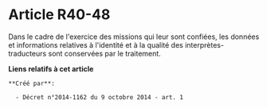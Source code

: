 # Article R40-48

Dans le cadre de l'exercice des missions qui leur sont confiées, les données et informations relatives à l'identité et à la
qualité des interprètes-traducteurs sont conservées par le traitement.

**Liens relatifs à cet article**

	**Créé par**:

	  - Décret n°2014-1162 du 9 octobre 2014 - art. 1
